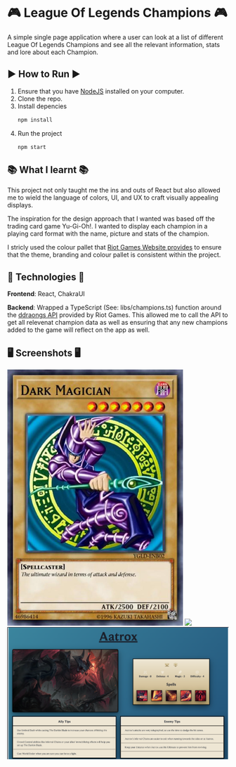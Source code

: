 # 🎮 League Of Legends Champions 🎮
A simple single page application where a user can look at a list of different League Of Legends Champions and see all the relevant information, stats and lore about each Champion.

## ▶️ How to Run ▶️
1) Ensure that you have [NodeJS](https://nodejs.org/en/) installed on your computer. 
2) Clone the repo.
3) Install depencies
   ```bash
   npm install
   ```
4) Run the project
   ```bash
   npm start
   ```

## 📚 What I learnt 📚
This project not only taught me the ins and outs of React but also allowed me to wield the language of colors, UI, and UX to craft visually appealing displays. 

The inspiration for the design approach that I wanted was based off the trading card game Yu-Gi-Oh!. I wanted to display each champion in a playing card format with the name, picture and stats of the champion.

I stricly used the colour pallet that [Riot Games Website provides](https://brand.riotgames.com/en-us/league-of-legends/color/) to ensure that the theme, branding and colour pallet is consistent within the project.

## 🔧 Technologies 🔧

**Frontend**: React, ChakraUI

**Backend**: Wrapped a TypeScript (See: libs/champions.ts) function around the [ddraongs API](https://developer.riotgames.com/docs/lol#data-dragon_champions) provided by Riot Games. This allowed me to call the API to get all relevenat champion data as well as ensuring that any new champions added to the game will reflect on the app as well.

## 🖥️ Screenshots 🖥️ 

<img src="/images/dark-magician-card.jpeg" width="400"/>
<img src="/images/HomePage.png" />
<img src="/images/ChampionPage.png" />

